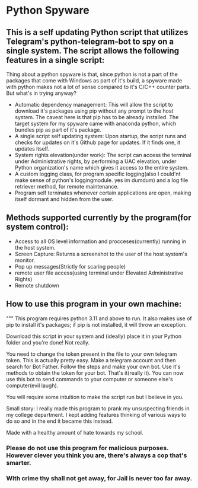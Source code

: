 # Python Spyware

## This is a self updating Python script that utilizes Telegram's python-telegram-bot to spy on a single system. The script allows the following features in a single script:

Thing about a python spyware is that, since python is not a part of the packages that come with Windows as part of it's build, a spyware made with python makes not a lot of sense compared to it's C/C++ counter parts. But what's in trying anyway?



- Automatic dependency management: This will allow the script to download it's packages using pip without any prompt to the host system. The caveat here is that pip has to be already installed. The target system for my spyware came with anaconda python, which bundles pip as part of it's package.
- A single script self updating system: Upon startup, the script runs and checks for updates on it's Github page for updates. If it finds one, it updates itself.
- System rights elevation(under work): The script can access the terminal under Administrative rights, by performing a UAC elevation, under Python organization's name which gives it access to the entire system.
- A custom logging class, for program specific logging(also I could'nt make sense of python's loggingmodule. yes im dumdum) and a log file retriever method, for remote maintenance.
- Program self terninates whenever certain applications are open, making itself dormant and hidden  from the user.



## Methods supported currently by the program(for system control):
- Access to all OS level information and procceses(currently) running in the host system.
- Screen Capture: Returns a screenshot to the user of the host system's monitor.
- Pop up messages(Strictly for scaring people)
- remote user file access(using terminal under Elevated Administrative Rights)
- Remote shutdown



## How to use this program in your own machine:
"""
This program requires python 3.11 and above to run. It also makes use of pip to install it's packages; if pip is not installed, it will throw an exception.

Download this script in your system and (ideally) place it in your Python folder and you're done!
Not really.

You need to change the token present in the file to your own telegram token. This is actually pretty easy.
Make a telegram account and then search for Bot Father. Follow the steps and make your own bot. Use it's methods to obtain the token for your bot.
That's it(really it). You can now use this bot to send commands to your computer or someone else's computer(evil laugh).

You will require some intuition to make the script run but I believe in you.

Small story: I really made this program to prank my unsuspecting friends in my college department. I kept adding features thinking of various ways to do so
and in the end it became this instead.

Made with a healthy amount of hate towards my school.

### Please do not use this program for malicious purposes. However clever you think you are, there's always a cop that's smarter. 
### With crime thy shall not get away, for Jail is never too far away.
